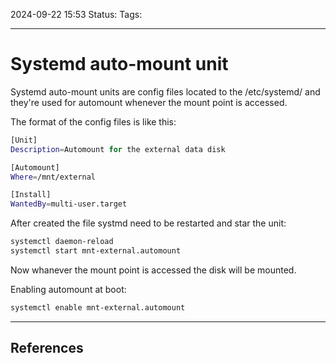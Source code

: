 2024-09-22 15:53
Status:
Tags:
___
# Systemd auto-mount unit

Systemd auto-mount units are config files located to the /etc/systemd/ and they're used for automount whenever the mount point is accessed.

The format of the config files is like this:
```bash
[Unit]
Description=Automount for the external data disk

[Automount]
Where=/mnt/external

[Install]
WantedBy=multi-user.target
```

After created the file systmd need to be restarted and star the unit:
```bash
systemctl daemon-reload
systemctl start mnt-external.automount
```

Now whanever the mount point is accessed the disk will be mounted.

Enabling automount at boot:
```bash
systemctl enable mnt-external.automount
```
___
## References
